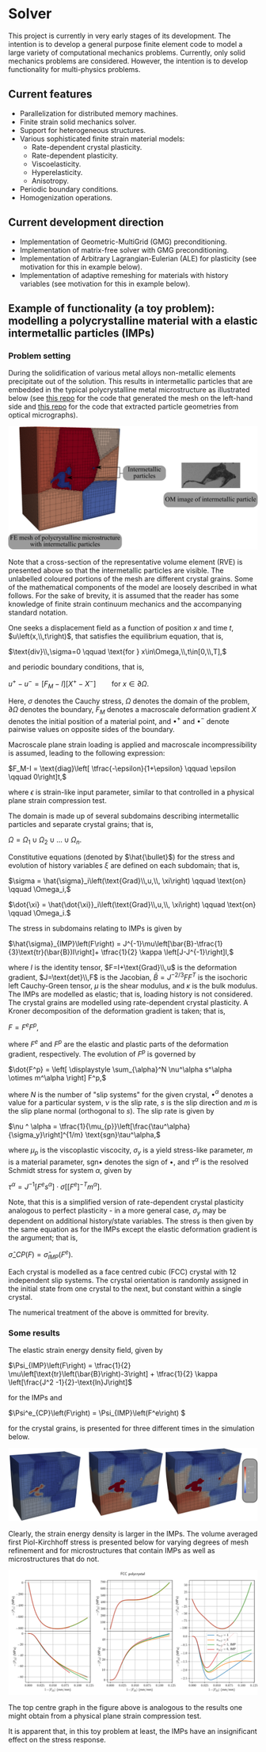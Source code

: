 # Solver

This project is currently in very early stages of its development.
The intention is to develop a general purpose finite element code 
to model a large variety of computational mechanics problems. Currently, only
solid mechanics problems are considered. However, the intention is to
develop functionality for multi-physics problems.

## Current features
* Parallelization for distributed memory machines.
* Finite strain solid mechanics solver.
* Support for heterogeneous structures. 
* Various sophisticated finite strain material models:
  - Rate-dependent crystal plasticity.
  - Rate-dependent plasticity.
  - Viscoelasticity.
  - Hyperelasticity.
  - Anisotropy.
* Periodic boundary conditions.
* Homogenization operations.

## Current development direction
* Implementation of Geometric-MultiGrid (GMG) preconditioning.
* Implementation of matrix-free solver with GMG preconditioning.
* Implementation of Arbitrary Lagrangian-Eulerian (ALE) for plasticity (see motivation for this in example below).
* Implementation of adaptive remeshing for materials with history variables (see motivation for this in example below).

## Example of functionality (a toy problem): modelling a polycrystalline material with a elastic intermetallic particles (IMPs) 
### Problem setting

During the solidification of various metal alloys non-metallic elements precipitate out of the solution. This results in intermetallic particles that are embedded in the typical polycrystalline metal microstructure as illustrated below (see [this repo](https://github.com/BenAlheit/vtk-collection-mesher_public) for the code that generated the mesh on the left-hand side and [this repo](https://github.com/BenAlheit/imp-image-analysis_public) for the code that extracted particle geometries from optical micrographs).

![alt text](https://github.com/BenAlheit/solver_public/blob/master/imgs/setting.png?raw=true)

Note that a cross-section of the representative volume element (RVE) is presented above so that the intermetallic particles are visible. The unlabelled coloured portions of the mesh are different crystal grains. Some of the mathematical components of the model are loosely described in what follows. For the sake of brevity, it is assumed that the reader has some knowledge of finite strain continuum mechanics and the accompanying standard notation.

One seeks a displacement field as a function of position $x$ and time $t$, $u\left(x,\\,t\right)$, that satisfies the equilibrium equation, that is,

$\text{div}\\,\sigma=0 \qquad \text{for } x\in\Omega,\\,t\in[0,\\,T],$

and periodic boundary conditions, that is,

$u^+ - u^- = \left[F_M-I\right]\left[X^+ - X^-\right] \qquad \text{for } x\in\partial\Omega.$

Here, $\sigma$ denotes the Cauchy stress, $\Omega$ denotes the domain of the problem, $\partial\Omega$ denotes the boundary, $F_M$ denotes a macroscale deformation gradient $X$ denotes the initial position of a material point, and $\bullet^+$ and $\bullet^-$ denote pairwise values on opposite sides of the boundary.

Macroscale plane strain loading is applied and macroscale incompressibility is assumed, leading to the following expression:

$F_M-I = \text{diag}\left[ \tfrac{-\epsilon}{1+\epsilon} \qquad \epsilon \qquad 0\right]t,$

where $\epsilon$ is strain-like input parameter, similar to that controlled in a physical plane strain compression test.

The domain is made up of several subdomains describing intermetallic particles and separate crystal grains; that is,

$\Omega = \Omega_1 \cup \Omega_2 \cup ... \cup \Omega_n.$

Constitutive equations (denoted by $\hat{\bullet}$) for the stress and evolution of history variables $\xi$ are defined on each subdomain; that is,

$\sigma = \hat{\sigma}_i\left(\text{Grad}\\,u,\\, \xi\right) \qquad \text{on} \qquad \Omega_i,$

$\dot{\xi} = \hat{\dot{\xi}}_i\left(\text{Grad}\\,u,\\, \xi\right) \qquad \text{on} \qquad \Omega_i.$

The stress in subdomains relating to IMPs is given by

$\hat{\sigma}_{IMP}\left(F\right) = J^{-1}\mu\left[\bar{B}-\tfrac{1}{3}\text{tr}(\bar{B})I\right]+ \tfrac{1}{2} \kappa \left[J-J^{-1}\right]I,$ 

where $I$ is the identity tensor, $F=I+\text{Grad}\\,u$ is the deformation gradient, $J=\text{det}\\,F$ is the Jacobian, $\bar{B}=J^{-2/3}FF^T$ is the isochoric left Cauchy-Green tensor, $\mu$ is the shear modulus, and $\kappa$ is the bulk modulus. The IMPs are modelled as elastic; that is, loading history is not considered. The crystal grains are modelled using rate-dependent crystal plasticity. A Kroner decomposition of the deformation gradient is taken; that is,

$F=F^e F^p,$

where $F^e$ and $F^p$ are the elastic and plastic parts of the deformation gradient, respectively. The evolution of $F^p$ is governed by

$\dot{F^p} = \left[ \displaystyle \sum_{\alpha}^N  \nu^\alpha s^\alpha \otimes m^\alpha \right] F^p,$

where $N$ is the number of "slip systems" for the given crystal, $\bullet^\alpha$ denotes a value for a particular system, $\nu$ is the slip rate, $s$ is the slip direction and $m$ is the slip plane normal (orthogonal to $s$). The slip rate is given by

$\nu ^ \alpha = \tfrac{1}{\mu_{p}}\left[\frac{\tau^\alpha}{\sigma_y}\right]^{1/m} \text{sgn}\tau^\alpha,$

where $\mu_{p}$ is the viscoplastic viscocity, $\sigma_y$ is a yield stress-like parameter, $m$ is a material parameter, $\text{sgn}\bullet$ denotes the sign of $\bullet$, and $\tau^{\alpha}$ is the resolved Schmidt stress for system $\alpha$, given by

$\tau^{\alpha} = J^{-1}\left[F^e s^\alpha\right] \cdot \sigma \left[\left[ F^e\right]^{-T} m^\alpha\right].$

Note, that this is a simplified version of rate-dependent crystal plasticity analogous to perfect plasticity - in a more general case, $\sigma_y$ may be dependent on additional history/state variables. The stress is then given by the same equation as for the IMPs except the elastic deformation gradient is the argument; that is,

$\hat{\sigma}\_{CP}\left(F\right) = \hat{\sigma}_{IMP}\left(F^e\right)$. 

Each crystal is modelled as a face centred cubic (FCC) crystal with 12 independent slip systems. The crystal orientation is randomly assigned in the initial state from one crystal to the next, but constant within a single crystal.

The numerical treatment of the above is ommitted for brevity.

### Some results

The elastic strain energy density field, given by 

$\Psi_{IMP}\left(F\right) = \tfrac{1}{2} \mu\left[\text{tr}\left(\bar{B}\right)-3\right] + \tfrac{1}{2} \kappa \left[\frac{J^2 -1}{2}-\text{ln}J\right]$

for the IMPs and 

$\Psi^e\_{CP}\left(F\right) = \Psi_{IMP}\left(F^e\right) $

for the crystal grains, is presented for three different times in the simulation below.

![alt text](https://github.com/BenAlheit/solver_public/blob/master/imgs/se.png?raw=true)

Clearly, the strain energy density is larger in the IMPs. The volume averaged first Piol-Kirchhoff stress is presented below for varying degrees of mesh refinement and for microstructures that contain IMPs as well as microstructures that do not. 

![alt text](https://github.com/BenAlheit/solver_public/blob/master/imgs/fcc-polycrystal-first-stresses.png?raw=true)

The top centre graph in the figure above is analogous to the results one might obtain from a physical plane strain compression test.

It is apparent that, in this toy problem at least, the IMPs have an insignificant effect on the stress response.
